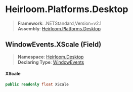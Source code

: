 # Heirloom.Platforms.Desktop

> **Framework**: .NETStandard,Version=v2.1  
> **Assembly**: [Heirloom.Platforms.Desktop][0]

## WindowEvents.XScale (Field)

> **Namespace**: [Heirloom.Desktop][0]  
> **Declaring Type**: [WindowEvents][1]

#### XScale

```cs
public readonly float XScale
```

[0]: ../../../Heirloom.Platforms.Desktop.md
[1]: ../WindowEvents.md
